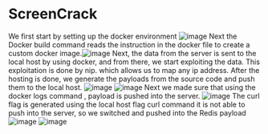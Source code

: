 # ScreenCrack
We first start by setting up the docker environment
![image](https://github.com/user-attachments/assets/23d07d3e-42ca-4b46-aba0-224f7ea319f6)
Next the Docker build command reads the instruction in the docker file to create a custom docker image.![image](https://github.com/user-attachments/assets/f41b7851-215e-4421-b1e9-62ed2ee9a4e6)
Next, the data from the server is sent to the local host by using docker, and from there, we start exploiting the data. This exploitation is done by nip. which allows us to map any ip address. After the hosting is done, we generate the payloads from the source code and push them to the local host.
![image](https://github.com/user-attachments/assets/65924498-a73d-4571-9346-773df20b53c2)
![image](https://github.com/user-attachments/assets/d215fb3d-a866-4c65-984d-d9b3207a0135)
Next we made sure that using the docker logs command , payload is pushed into the server.
![image](https://github.com/user-attachments/assets/26b27148-6420-4e3d-8032-3d2cdb314953)
The curl flag is generated using the local host flag curl command it is not able to push into the server, so we switched and pushed into the Redis payload
![image](https://github.com/user-attachments/assets/913d2051-dedf-4e15-ae71-ed3a7e857e7c)
![image](https://github.com/user-attachments/assets/fc0ef9f5-5151-4895-b4f2-0c80162b3c55)

